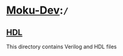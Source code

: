# [Moku-Dev](https://github.com/sealablab/Moku-Dev):`/`

## [HDL](https://github.com/sealablab/Moku-Dev/tree/main/HDL)
This directory contains Verilog and HDL files
